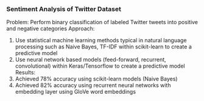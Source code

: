 ### Sentiment Analysis of Twitter Dataset

Problem: Perform binary classification of labeled Twitter tweets into positive and negative categories
Approach: 
  1) Use statistical machine learning methods typical in natural language processing such as Naive Bayes, TF-IDF within scikit-learn to        create a predictive model
  2) Use neural network based models (feed-forward, recurrent, convolutional) within Keras/Tensorflow to create a predictive model
Results:
  1) Achieved 78% accuracy using scikit-learn models (Naive Bayes)
  2) Achieved 82% accuracy using recurrent neural networks with embedding layer using GloVe word embeddings
